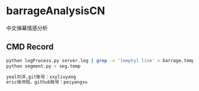 # barrageAnalysisCN
中文弹幕情感分析

## CMD Record
```sh
python logProcess.py server.log | grep -v '[empty] line' > barrage.temp
python segment.py > seg.temp

yeal刘洋,git账号：xxyliuyang
eric徐沛阳，github账号：peiyangxu
```
